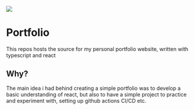 ![](https://skillicons.dev/icons?i=react,ts,vite,tailwind)


# Portfolio

This repos hosts the source for my personal portfolio website, written with typescript and react 

## Why?

The main idea i had behind creating a simple portfolio was to develop a basic understanding of react, but also to have a simple project to practice and experiment with, setting up github actions CI/CD etc.
